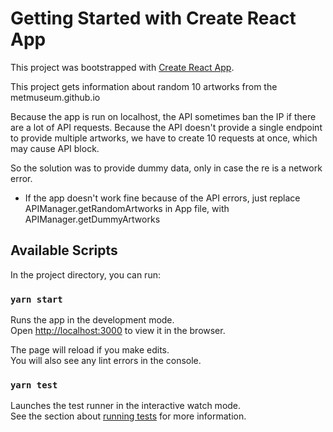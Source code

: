 # Getting Started with Create React App

This project was bootstrapped with [Create React App](https://github.com/facebook/create-react-app).


This project gets information about random 10 artworks from the metmuseum.github.io

Because the app is run on localhost, the API sometimes ban the IP if there are a lot of API requests. Because the API doesn't provide a single endpoint to provide multiple artworks, we have to create 10 requests at once, which may cause API block.

So the solution was to provide dummy data, only in case the re is a network error.

- If the app doesn't work fine because of the API errors, just replace APIManager.getRandomArtworks in App file, with APIManager.getDummyArtworks



## Available Scripts

In the project directory, you can run:

### `yarn start`

Runs the app in the development mode.\
Open [http://localhost:3000](http://localhost:3000) to view it in the browser.

The page will reload if you make edits.\
You will also see any lint errors in the console.

### `yarn test`

Launches the test runner in the interactive watch mode.\
See the section about [running tests](https://facebook.github.io/create-react-app/docs/running-tests) for more information.

